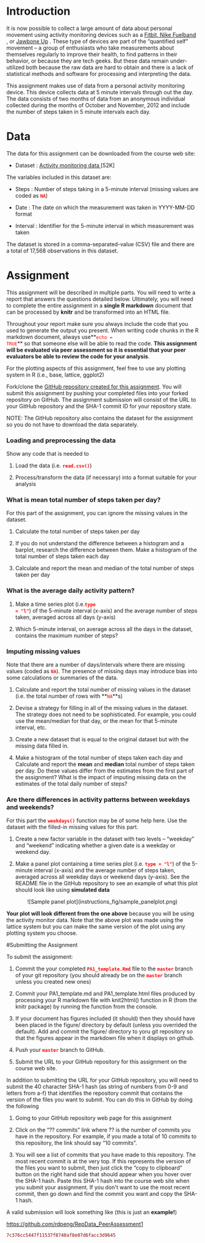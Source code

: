 # Introduction

It is now possible to collect a large amount of data about personal movement using activity monitoring devices such as a <a href="http://www.fitbit.com">Fitbit, <a href="http://www.nike.com/us/en_us/c/nikeplus-fuelband"> Nike Fuelband </a></a>,  or <a href="https://jawbone.com/up">Jawbone Up</a> . These type of devices are part of the “quantified self” movement – a group of enthusiasts who take measurements about themselves regularly to improve their health, to find patterns in their behavior, or because they are tech geeks. But these data remain under-utilized both because the raw data are hard to obtain and there is a lack of statistical methods and software for processing and interpreting the data.

This assignment makes use of data from a personal activity monitoring device. This device collects data at 5 minute intervals through out the day. The data consists of two months of data from an anonymous individual collected during the months of October and November, 2012 and include the number of steps taken in 5 minute intervals each day.

# **Data**

The data for this assignment can be downloaded from the course web site:

* Dataset : <a href="https://d396qusza40orc.cloudfront.net/repdata%2Fdata%2Factivity.zip">Activity monitoring data </a>[52K]

The variables included in this dataset are:

* Steps : Number of steps taking in a 5-minute interval (missing values are coded as **<code><font color="red">NA</code></font>**)

* Date : The date on which the measurement was taken in YYYY-MM-DD format

* Interval : Identifier for the 5-minute interval in which measurement was taken

The dataset is stored in a comma-separated-value (CSV) file and there are a total of 17,568 observations in this dataset.

# Assignment

This assignment will be described in multiple parts. You will need to write a report that answers the questions detailed below. Ultimately, you will need to complete the entire assignment in a **single R markdown** document that can be processed by **knitr** and be transformed into an HTML file.

Throughout your report make sure you always include the code that you used to generate the output you present. When writing code chunks in the R markdown document, always use**<code><font color="red">echo = TRUE</code></font>**   so that someone else will be able to read the code. **This assignment will be evaluated via peer assessment so it is essential that your peer evaluators be able to review the code for your analysis**.

For the plotting aspects of this assignment, feel free to use any plotting system in R (i.e., base, lattice, ggplot2)

Fork/clone the <a href="http://github.com/rdpeng/RepData_PeerAssessment1">GitHub repository created for this assignment</a>. You will submit this assignment by pushing your completed files into your forked repository on GitHub. The assignment submission will consist of the URL to your GitHub repository and the SHA-1 commit ID for your repository state.

NOTE: The GitHub repository also contains the dataset for the assignment so you do not have to download the data separately.

### **Loading and preprocessing the data**

Show any code that is needed to

1. Load the data (i.e. **<code><font color="red">read.csv()</code></font>**)

2. Process/transform the data (if necessary) into a format suitable for your analysis

### What is mean total number of steps taken per day?

For this part of the assignment, you can ignore the missing values in the dataset.

1. Calculate the total number of steps taken per day

2. If you do not understand the difference between a histogram and a barplot, research the difference between them. Make a histogram of the total number of steps taken each day


3. Calculate and report the mean and median of the total number of steps taken per day

### What is the average daily activity pattern?

1. Make a time series plot (i.e.**<code><font color="red">type = "l"</code></font>**)  of the 5-minute interval (x-axis) and the average number of steps taken, averaged across all days (y-axis)

2. Which 5-minute interval, on average across all the days in the dataset, contains the maximum number of steps?

### Imputing missing values

Note that there are a number of days/intervals where there are missing values (coded as **<code><font color="red">NA</code></font>**). The presence of missing days may introduce bias into some calculations or summaries of the data.

1. Calculate and report the total number of missing values in the dataset (i.e. the total number of rows with **<code><font color="red">NA</code></font>**s)

2. Devise a strategy for filling in all of the missing values in the dataset. The strategy does not need to be sophisticated. For example, you could use the mean/median for that day, or the mean for that 5-minute interval, etc.

3. Create a new dataset that is equal to the original dataset but with the missing data filled in.

4. Make a histogram of the total number of steps taken each day and Calculate and report the **mean** and **median** total number of steps taken per day. Do these values differ from the estimates from the first part of the assignment? What is the impact of imputing missing data on the estimates of the total daily number of steps?

### Are there differences in activity patterns between weekdays and weekends?

For this part the **<code><font color="red">weekdays()</code></font>**  function may be of some help here. Use the dataset with the filled-in missing values for this part.

1. Create a new factor variable in the dataset with two levels – “weekday” and “weekend” indicating whether a given date is a weekday or weekend day.

2. Make a panel plot containing a time series plot (i.e. **<code><font color="red">type = "l"</code></font>**) of the 5-minute interval (x-axis) and the average number of steps taken, averaged across all weekday days or weekend days (y-axis). See the README file in the GitHub repository to see an example of what this plot should look like using **simulated data**

<center>![Sample panel plot](instructions_fig/sample_panelplot.png)</center>

**Your plot will look different from the one above** because you will be using the activity monitor data. Note that the above plot was made using the lattice system but you can make the same version of the plot using any plotting system you choose.

#Submitting the Assignment

To submit the assignment:

1. Commit the your completed **<code><font color="red">PA1_template.Rmd</code></font>**  file to the **<code><font color="red">master</code></font>**  branch of your git repository (you should already be on the **<code><font color="red">master</code></font>**  branch unless you created new ones)

2. Commit your PA1_template.md and PA1_template.html files produced by processing your R markdown file with knit2html() function in R (from the knitr package) by running the function from the console.

3. If your document has figures included (it should) then they should have been placed in the figure/ directory by default (unless you overrided the default). Add and commit the figure/ directory to yoru git repository so that the figures appear in the markdown file when it displays on github.

4. Push your **<code><font color="red">master</code></font>** branch to GitHub.

5. Submit the URL to your GitHub repository for this assignment on the course web site.

In addition to submitting the URL for your GitHub repository, you will need to submit the 40 character SHA-1 hash (as string of numbers from 0-9 and letters from a-f) that identifies the repository commit that contains the version of the files you want to submit. You can do this in GitHub by doing the following

1. Going to your GitHub repository web page for this assignment

2. Click on the “?? commits” link where ?? is the number of commits you have in the repository. For example, if you made a total of 10 commits to this repository, the link should say “10 commits”.

3. You will see a list of commits that you have made to this repository. The most recent commit is at the very top. If this represents the version of the files you want to submit, then just click the “copy to clipboard” button on the right hand side that should appear when you hover over the SHA-1 hash. Paste this SHA-1 hash into the course web site when you submit your assignment. If you don't want to use the most recent commit, then go down and find the commit you want and copy the SHA-1 hash.

A valid submission will look something like (this is just an **example!**)

<a href="https://github.com/rdpeng/RepData_PeerAssessment1">https://github.com/rdpeng/RepData_PeerAssessment1</a>

<code><font color="DarkRed">7c376cc5447f11537f8740af8e07d6facc3d9645</font></code>